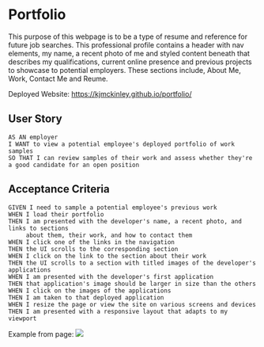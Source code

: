 # Portfolio

This purpose of this webpage is to be a type of resume and reference for future job searches. This professional profile contains a header with nav elements, my name, a recent photo of me and styled content beneath that describes my qualifications, current online presence and previous projects to showcase to potential employers. These sections include, About Me, Work, Contact Me and Reume. 

Deployed Website: https://kjmckinley.github.io/portfolio/

## User Story

```
AS AN employer
I WANT to view a potential employee's deployed portfolio of work samples
SO THAT I can review samples of their work and assess whether they're a good candidate for an open position
```

## Acceptance Criteria

```
GIVEN I need to sample a potential employee's previous work
WHEN I load their portfolio
THEN I am presented with the developer's name, a recent photo, and links to sections 
     about them, their work, and how to contact them
WHEN I click one of the links in the navigation
THEN the UI scrolls to the corresponding section
WHEN I click on the link to the section about their work
THEN the UI scrolls to a section with titled images of the developer's applications
WHEN I am presented with the developer's first application
THEN that application's image should be larger in size than the others
WHEN I click on the images of the applications
THEN I am taken to that deployed application
WHEN I resize the page or view the site on various screens and devices
THEN I am presented with a responsive layout that adapts to my viewport
```

Example from page:
<img src="./assests/Images/screenshot.PNG" />

